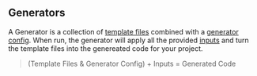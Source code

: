 ## Generators

A Generator is a collection of [template files](documentation/generator/template-files) combined with a [generator config](documentation/generator-config/introduction). 
When run, the generator will apply all the provided [inputs](documentation/blu-language/inputs) and turn the template files 
into the genereated code for your project.

> (Template Files & Generator Config) + Inputs = Generated Code




